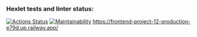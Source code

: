 ### Hexlet tests and linter status:
[![Actions Status](https://github.com/Mikselll/frontend-project-12/workflows/hexlet-check/badge.svg)](https://github.com/Mikselll/frontend-project-12/actions)
[![Maintainability](https://api.codeclimate.com/v1/badges/1f11d64d44dd9a675f6f/maintainability)](https://codeclimate.com/github/Mikselll/frontend-project-12/maintainability)
https://frontend-project-12-production-e79d.up.railway.app/
